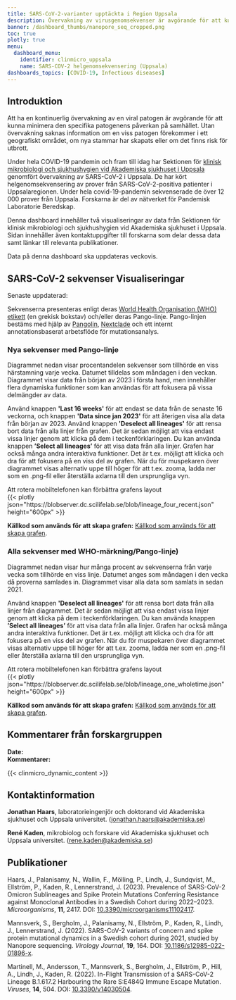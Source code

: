 ```yaml
---
title: SARS-CoV-2-varianter upptäckta i Region Uppsala
description: Övervakning av virusgenomsekvenser är avgörande för att kunna spåra spridningen av virusvarianter. Denna dashboard visar data från helgenomsekvenseringar som genererats av Akademiska sjukhuset i Uppsala.
banner: /dashboard_thumbs/nanopore_seq_cropped.png
toc: true
plotly: true
menu:
  dashboard_menu:
    identifier: clinmicro_uppsala
    name: SARS-COV-2 helgenomsekvensering (Uppsala)
dashboards_topics: [COVID-19, Infectious diseases]
---
```


## Introduktion

Att ha en kontinuerlig övervakning av en viral patogen är avgörande för att kunna minimera den specifika patogenens påverkan på samhället. Utan övervakning saknas information om en viss patogen förekommer i ett geografiskt området, om nya stammar har skapats eller om det finns risk för utbrott.

Under hela COVID-19 pandemin och fram till idag har Sektionen för [klinisk mikrobiologi och sjukhushygien vid Akademiska sjukhuset i Uppsala](https://www.akademiska.se/en/departments/departments/klinisk-mikrobiologi-och-vardhygien/) genomfört övervakning av SARS-CoV-2 i Uppsala. De har kört helgenomsekvensering av prover från SARS-CoV-2-positiva patienter i Uppsalaregionen. Under hela covid-19-pandemin sekvenserade de över 12 000 prover från Uppsala. Forskarna är del av nätverket för Pandemisk Laboratorie Beredskap.

Denna dashboard innehåller två visualiseringar av data från Sektionen för klinisk mikrobiologi och sjukhushygien vid Akademiska sjukhuset i Uppsala. Sidan innehåller även kontaktuppgifter till forskarna som delar dessa data samt länkar till relevanta publikationer.

Data på denna dashboard ska uppdateras veckovis.

## SARS-CoV-2 sekvenser Visualiseringar

<div class="alert alert-info">Senaste uppdaterad: <span id="last_modified_uuclinmicro"></span></div>

Sekvenserna presenteras enligt deras [World Health Organisation (WHO) etikett](https://www.who.int/activities/tracking-SARS-CoV-2-variants) (en grekisk bokstav) och/eller deras Pango-linje. Pango-linjen bestäms med hjälp av [Pangolin](https://cov-lineages.org/resources/pangolin.html), [Nextclade](https://clades.nextstrain.org/) och ett internt annotationsbaserat arbetsflöde för mutationsanalys.

### Nya sekvenser med Pango-linje

Diagrammet nedan visar procentandelen sekvenser som tillhörde en viss härstamning varje vecka. Datumet tilldelas som måndagen i den veckan. Diagrammet visar data från början av 2023 i första hand, men innehåller flera dynamiska funktioner som kan användas för att fokusera på vissa delmängder av data.

Använd knappen **'Last 16 weeks'** för att endast se data från de senaste 16 veckorna, och knappen **'Data since jan 2023'** för att återigen visa alla data från början av 2023. Använd knappen **'Deselect all lineages'** för att rensa bort data från alla linjer från grafen. Det är sedan möjligt att visa endast vissa linjer genom att klicka på dem i teckenförklaringen. Du kan använda knappen **’Select all lineages’** för att visa data från alla linjer. Grafen har också många andra interaktiva funktioner. Det är t.ex. möjligt att klicka och dra för att fokusera på en viss del av grafen. När du för muspekaren över diagrammet visas alternativ uppe till höger för att t.ex. zooma, ladda ner som en .png-fil eller återställa axlarna till den ursprungliga vyn.

<div class="d-md-none alert alert-info">
  Att rotera mobiltelefonen kan förbättra grafens layout
</div>

<div class="plot_wrapper mb-3">
  <div class="table-responsive">{{< plotly json="https://blobserver.dc.scilifelab.se/blob/lineage_four_recent.json" height="600px" >}}</div>
</div>

**Källkod som används för att skapa grafen:** [Källkod som används för att skapa grafen](https://github.com/ScilifelabDataCentre/covid-portal-visualisations/blob/main/ClinMicro/lineage_four_recent.py).

### Alla sekvenser med WHO-märkning/Pango-linje)

Diagrammet nedan visar hur många procent av sekvenserna från varje vecka som tillhörde en viss linje. Datumet anges som måndagen i den vecka då proverna samlades in. Diagrammet visar alla data som samlats in sedan 2021.

Använd knappen **'Deselect all lineages'** för att rensa bort data från alla linjer från diagrammet. Det är sedan möjligt att visa endast vissa linjer genom att klicka på dem i teckenförklaringen. Du kan använda knappen **’Select all lineages’** för att visa data från alla linjer. Grafen har också många andra interaktiva funktioner. Det är t.ex. möjligt att klicka och dra för att fokusera på en viss del av grafen. När du för muspekaren över diagrammet visas alternativ uppe till höger för att t.ex. zooma, ladda ner som en .png-fil eller återställa axlarna till den ursprungliga vyn.

<div class="d-md-none alert alert-info">
  Att rotera mobiltelefonen kan förbättra grafens layout
</div>

<div class="plot_wrapper mb-3">
  <div class="table-responsive">{{< plotly json="https://blobserver.dc.scilifelab.se/blob/lineage_one_wholetime.json" height="600px" >}}</div>
</div>

**Källkod som används för att skapa grafen:** [Källkod som används för att skapa grafen](https://github.com/ScilifelabDataCentre/covid-portal-visualisations/blob/main/ClinMicro/lineage_one_plot.py).

## Kommentarer från forskargruppen

<div><b>Date:</b> <span id="clinmicro_uu_comment_date"></span><br><b>Kommentarer:</b> <span id="clinmicro_uu_comment"></span></div>

{{< clinmicro_dynamic_content >}}

## Kontaktinformation

**Jonathan Haars**, laboratorieingenjör och doktorand vid Akademiska sjukhuset och Uppsala universitet. ([jonathan.haars@akademiska.se](mailto:jonathan.haars@akademiska.se))

**René Kaden**, mikrobiolog och forskare vid Akademiska sjukhuset och Uppsala universitet. ([rene.kaden@akademiska.se](mailto:rene.kaden@akademiska.se))

## Publikationer

Haars, J., Palanisamy, N., Wallin, F., Mölling, P., Lindh, J., Sundqvist, M., Ellström, P., Kaden, R., Lennerstrand, J. (2023). Prevalence of SARS-CoV-2 Omicron Sublineages and Spike Protein Mutations Conferring Resistance against Monoclonal Antibodies in a Swedish Cohort during 2022–2023. _Microorganisms_, **11**, 2417. DOI: [10.3390/microorganisms11102417](https://doi.org/10.3390/microorganisms11102417).

Mannsverk, S., Bergholm, J., Palanisamy, N., Ellström, P., Kaden, R., Lindh, J., Lennerstrand, J. (2022). SARS-CoV-2 variants of concern and spike protein mutational dynamics in a Swedish cohort during 2021, studied by Nanopore sequencing. _Virology Journal_, **19**, 164. DOI: [10.1186/s12985-022-01896-x](https://doi.org/10.1186/s12985-022-01896-x).

Martinell, M., Andersson, T., Mannsverk, S., Bergholm, J., Ellström, P., Hill, A., Lindh, J., Kaden, R. (2022). In-Flight Transmission of a SARS-CoV-2 Lineage B.1.617.2 Harbouring the Rare S:E484Q Immune Escape Mutation. _Viruses_, **14**, 504. DOI: [10.3390/v14030504](https://doi.org/10.3390/v14030504).
